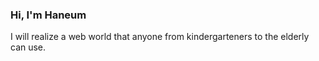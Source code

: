 ### Hi, I'm Haneum
I will realize a web world that anyone from kindergarteners to the elderly can use.

<!--### Check out my projects-->
